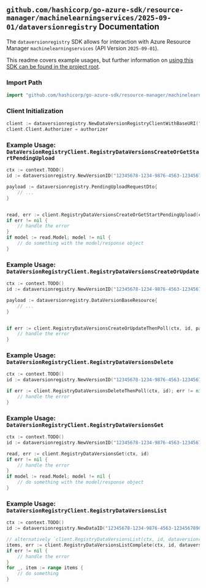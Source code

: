 
## `github.com/hashicorp/go-azure-sdk/resource-manager/machinelearningservices/2025-09-01/dataversionregistry` Documentation

The `dataversionregistry` SDK allows for interaction with Azure Resource Manager `machinelearningservices` (API Version `2025-09-01`).

This readme covers example usages, but further information on [using this SDK can be found in the project root](https://github.com/hashicorp/go-azure-sdk/tree/main/docs).

### Import Path

```go
import "github.com/hashicorp/go-azure-sdk/resource-manager/machinelearningservices/2025-09-01/dataversionregistry"
```


### Client Initialization

```go
client := dataversionregistry.NewDataVersionRegistryClientWithBaseURI("https://management.azure.com")
client.Client.Authorizer = authorizer
```


### Example Usage: `DataVersionRegistryClient.RegistryDataVersionsCreateOrGetStartPendingUpload`

```go
ctx := context.TODO()
id := dataversionregistry.NewVersionID("12345678-1234-9876-4563-123456789012", "example-resource-group", "registryName", "dataName", "versionName")

payload := dataversionregistry.PendingUploadRequestDto{
	// ...
}


read, err := client.RegistryDataVersionsCreateOrGetStartPendingUpload(ctx, id, payload)
if err != nil {
	// handle the error
}
if model := read.Model; model != nil {
	// do something with the model/response object
}
```


### Example Usage: `DataVersionRegistryClient.RegistryDataVersionsCreateOrUpdate`

```go
ctx := context.TODO()
id := dataversionregistry.NewVersionID("12345678-1234-9876-4563-123456789012", "example-resource-group", "registryName", "dataName", "versionName")

payload := dataversionregistry.DataVersionBaseResource{
	// ...
}


if err := client.RegistryDataVersionsCreateOrUpdateThenPoll(ctx, id, payload); err != nil {
	// handle the error
}
```


### Example Usage: `DataVersionRegistryClient.RegistryDataVersionsDelete`

```go
ctx := context.TODO()
id := dataversionregistry.NewVersionID("12345678-1234-9876-4563-123456789012", "example-resource-group", "registryName", "dataName", "versionName")

if err := client.RegistryDataVersionsDeleteThenPoll(ctx, id); err != nil {
	// handle the error
}
```


### Example Usage: `DataVersionRegistryClient.RegistryDataVersionsGet`

```go
ctx := context.TODO()
id := dataversionregistry.NewVersionID("12345678-1234-9876-4563-123456789012", "example-resource-group", "registryName", "dataName", "versionName")

read, err := client.RegistryDataVersionsGet(ctx, id)
if err != nil {
	// handle the error
}
if model := read.Model; model != nil {
	// do something with the model/response object
}
```


### Example Usage: `DataVersionRegistryClient.RegistryDataVersionsList`

```go
ctx := context.TODO()
id := dataversionregistry.NewDataID("12345678-1234-9876-4563-123456789012", "example-resource-group", "registryName", "dataName")

// alternatively `client.RegistryDataVersionsList(ctx, id, dataversionregistry.DefaultRegistryDataVersionsListOperationOptions())` can be used to do batched pagination
items, err := client.RegistryDataVersionsListComplete(ctx, id, dataversionregistry.DefaultRegistryDataVersionsListOperationOptions())
if err != nil {
	// handle the error
}
for _, item := range items {
	// do something
}
```
